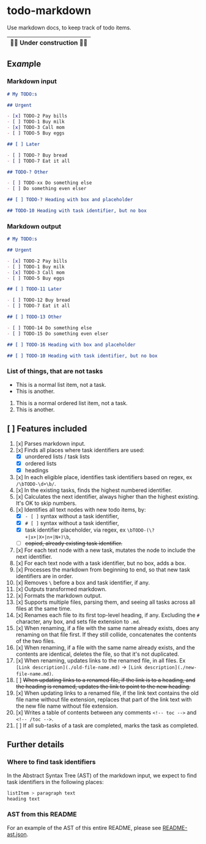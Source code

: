 # todo-markdown

Use markdown docs, to keep track of todo items.

| 🚧️👷 Under construction 👷🚧️ |
| ---------------------------- |

## Ex*amp*le

### Markdown input

```markdown
# My TODO:s

## Urgent

- [x] TODO-2 Pay bills
- [ ] TODO-1 Buy milk
- [x] TODO-3 Call mom
- [ ] TODO-5 Buy eggs

## [ ] Later

- [ ] TODO-? Buy bread
- [ ] TODO-7 Eat it all

## TODO-? Other

- [ ] TODO-xx Do something else
- [ ] Do something even elser

## [ ] TODO-? Heading with box and placeholder

## TODO-10 Heading with task identifier, but no box
```

### Markdown output

```markdown
# My TODO:s

## Urgent

- [x] TODO-2 Pay bills
- [ ] TODO-1 Buy milk
- [x] TODO-3 Call mom
- [ ] TODO-5 Buy eggs

## [ ] TODO-11 Later

- [ ] TODO-12 Buy bread
- [ ] TODO-7 Eat it all

## [ ] TODO-13 Other

- [ ] TODO-14 Do something else
- [ ] TODO-15 Do something even elser

## [ ] TODO-16 Heading with box and placeholder

## [ ] TODO-10 Heading with task identifier, but no box
```

### List of things, that are not tasks

- This is a normal list item, not a task.
- This is another.

1. This is a normal ordered list item, not a task.
2. This is another.

## [ ] Features included

1. [x] Parses markdown input.
1. [x] Finds all places where task identifiers are used:
   - [x] unordered lists / task lists
   - [x] ordered lists
   - [x] headings
1. [x] In each eligible place, identifies task identifiers based on regex, ex
       `/\bTODO-\d+\b/`.
1. [x] In the existing tasks, finds the highest numbered identifier.
1. [x] Calculates the next identifier, always higher than the highest existing.
       It's OK to skip numbers.
1. [x] Identifies all text nodes with new todo items, by:
   - [x] `- [ ]` syntax without a task identifier,
   - [x] `# [ ]` syntax without a task identifier,
   - [x] task identifier placeholder, via regex, ex
         `\bTODO-(\?+|x+|X+|n+|N+)\b`,
   - [ ] ~~copied, already existing task identifier.~~
1. [x] For each text node with a new task, mutates the node to include the next
       identifier.
1. [x] For each text node with a task identifier, but no box, adds a box.
1. [x] Processes the markdown from beginning to end, so that new task
       identifiers are in order.
1. [x] Removes `\` before a box and task identifier, if any.
1. [x] Outputs transformed markdown.
1. [x] Formats the markdown output.
1. [x] Supports multiple files, parsing them, and seeing all tasks across all
       files at the same time.
1. [x] Renames each file to its first top-level heading, if any. Excluding the
       `#` character, any box, and sets file extension to `.md`.
1. [x] When renaming, if a file with the same name already exists, does any
       renaming on that file first. If they still collide, concatenates the
       contents of the two files.
1. [x] When renaming, if a file with the same name already exists, and the
       contents are identical, deletes the file, so that it's not duplicated.
1. [x] When renaming, updates links to the renamed file, in all files. Ex
       `[Link description](./old-file-name.md)` →
       `[Link description](./new-file-name.md)`.
1. [ ] ~~When updating links to a renamed file, if the link is to a heading, and
       the heading is renamed, updates the link to point to the new heading.~~
1. [x] When updating links to a renamed file, if the link text contains the old
       file name without file extension, replaces that part of the link text
       with the new file name without file extension.
1. [x] Writes a table of contents between any comments `<!-- toc -->` and
       `<!-- /toc -->`.
1. [ ] If all sub-tasks of a task are completed, marks the task as completed.

## Further details

### Where to find task identifiers

In the Abstract Syntax Tree (AST) of the markdown input, we expect to find task
identifiers in the following places:

```css
listItem > paragraph text
heading text
```

### AST from this README

For an example of the AST of this entire README, please see
[README-ast.json](./README-ast.json).
